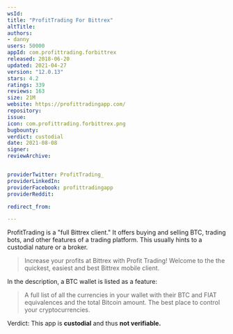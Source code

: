 ```yaml
---
wsId: 
title: "ProfitTrading For Bittrex"
altTitle: 
authors:
- danny
users: 50000
appId: com.profittrading.forbittrex
released: 2018-06-20
updated: 2021-04-27
version: "12.0.13"
stars: 4.2
ratings: 339
reviews: 163
size: 21M
website: https://profittradingapp.com/
repository: 
issue: 
icon: com.profittrading.forbittrex.png
bugbounty: 
verdict: custodial
date: 2021-08-08
signer: 
reviewArchive:


providerTwitter: ProfitTrading_
providerLinkedIn: 
providerFacebook: profittradingapp
providerReddit: 

redirect_from:

---
```

ProfitTrading is a "full Bittrex client." It offers buying and selling BTC, trading bots, and other features of a trading platform. This usually hints to a custodial nature or a broker.

> Increase your profits at Bittrex with Profit Trading! Welcome to the the quickest, easiest and best Bittrex mobile client. 

In the description, a BTC wallet is listed as a feature:

> A full list of all the currencies in your wallet with their BTC and FIAT equivalences and the total Bitcoin amount. The best place to control your cryptocurrencies.

Verdict: This app is **custodial** and thus **not verifiable.**

